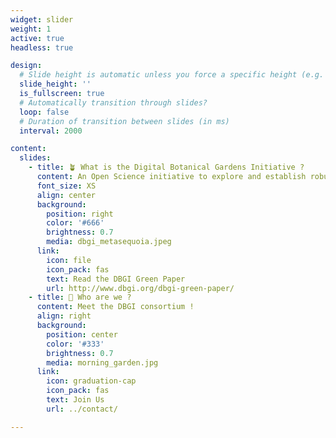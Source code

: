 ```yaml
---
widget: slider
weight: 1
active: true
headless: true

design:
  # Slide height is automatic unless you force a specific height (e.g. '400px')
  slide_height: ''
  is_fullscreen: true
  # Automatically transition through slides?
  loop: false
  # Duration of transition between slides (in ms)
  interval: 2000

content:
  slides:
    - title: 🪴 What is the Digital Botanical Gardens Initiative ?
      content: An Open Science initiative to explore and establish robust and scalable workflows for the digitization of chemo and biodiversity at a global scale in wild ecosystems.
      font_size: XS
      align: center
      background:
        position: right
        color: '#666'
        brightness: 0.7
        media: dbgi_metasequoia.jpeg
      link:
        icon: file
        icon_pack: fas
        text: Read the DBGI Green Paper
        url: http://www.dbgi.org/dbgi-green-paper/
    - title: 👋 Who are we ?
      content: Meet the DBGI consortium !
      align: right
      background:
        position: center
        color: '#333'
        brightness: 0.7
        media: morning_garden.jpg
      link:
        icon: graduation-cap
        icon_pack: fas
        text: Join Us
        url: ../contact/

---
```

